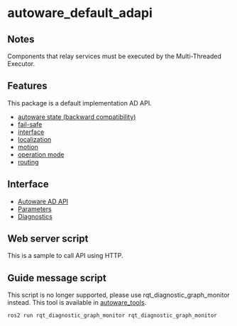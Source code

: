 # autoware_default_adapi

## Notes

Components that relay services must be executed by the Multi-Threaded Executor.

## Features

This package is a default implementation AD API.

- [autoware state (backward compatibility)](document/autoware-state.md)
- [fail-safe](document/fail-safe.md)
- [interface](document/interface.md)
- [localization](document/localization.md)
- [motion](document/motion.md)
- [operation mode](document/operation-mode.md)
- [routing](document/routing.md)

## Interface

- [Autoware AD API](https://autowarefoundation.github.io/autoware-documentation/main/design/autoware-interfaces/ad-api/)
- [Parameters](./document/parameters.md)
- [Diagnostics](./document/diagnostics.md)

## Web server script

This is a sample to call API using HTTP.

## Guide message script

This script is no longer supported, please use rqt_diagnostic_graph_monitor instead.
This tool is available in [autoware_tools](https://github.com/autowarefoundation/autoware_tools).

```bash
ros2 run rqt_diagnostic_graph_monitor rqt_diagnostic_graph_monitor
```
